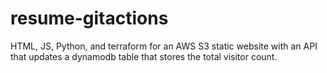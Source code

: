 # resume-gitactions
HTML, JS, Python, and terraform for an AWS S3 static website with an API that updates a dynamodb table that stores the total visitor count. 
